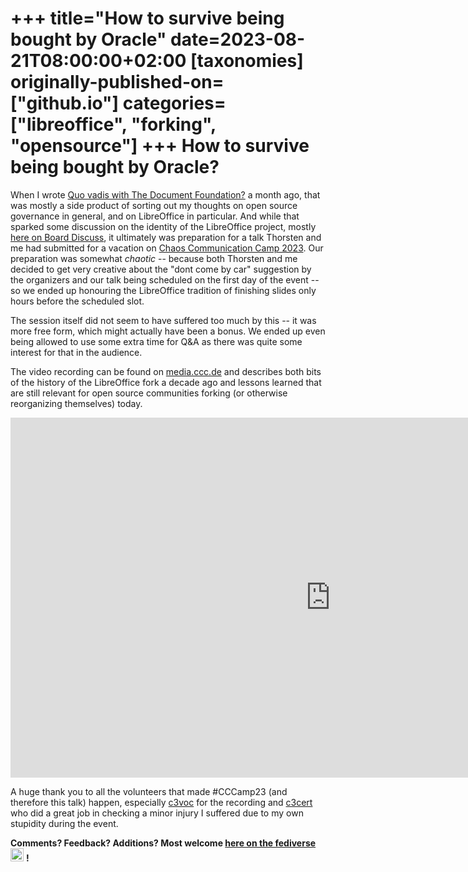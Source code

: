 ﻿+++
title="How to survive being bought by Oracle"
date=2023-08-21T08:00:00+02:00
[taxonomies]
originally-published-on=["github.io"]
categories=["libreoffice", "forking", "opensource"]
+++
How to survive being bought by Oracle?
======================================

When I wrote [Quo vadis with The Document
Foundation?](https://bjoernmichaelsen.github.io/blog/tdf-okrs/) a month ago,
that was mostly a side product of sorting out my thoughts on open source
governance in general, and on LibreOffice in particular. And while that sparked
some discussion on the identity of the LibreOffice project, mostly [here on
Board
Discuss](https://community.documentfoundation.org/t/ideas-around-tdfs-future/11436/88),
it ultimately was preparation for a talk Thorsten and me had submitted for a
vacation on [Chaos Communication Camp
2023](https://en.wikipedia.org/wiki/Chaos_Communication_Camp). Our preparation
was somewhat _chaotic_ -- because both Thorsten and me decided to get very
creative about the "dont come by car" suggestion by the organizers and our talk
being scheduled on the first day of the event -- so we ended up honouring the
LibreOffice tradition of finishing slides only hours before the scheduled slot.

The session itself did not seem to have suffered too much by this -- it was
more free form, which might actually have been a bonus. We ended up even being
allowed to use some extra time for Q&A as there was quite some interest for
that in the audience.

The video recording can be found on
[media.ccc.de](https://media.ccc.de/v/camp2023-57278-how_to_survive_being_sold_to_oracle)
and describes both bits of the history of the LibreOffice fork a decade ago and
lessons learned that are still relevant for open source communities forking (or
otherwise reorganizing themselves) today.

<iframe width="1024" height="576" src="https://media.ccc.de/v/camp2023-57278-how_to_survive_being_sold_to_oracle/oembed" frameborder="0" allowfullscreen></iframe>

A huge thank you to all the volunteers that made #CCCamp23 (and therefore this
talk) happen, especially [c3voc](https://chaos.social/@c3voc) for the recording
and [c3cert](https://chaos.social/@c3cert) who did a great job in checking a
minor injury I suffered due to my own stupidity during the event.

**Comments? Feedback? Additions? Most welcome [here on the fediverse](https://chaos.social/@Sweetshark/110921168077626062)** <img style="width:1.5em" src="/img/gh/mastodon.svg"/> **!**
